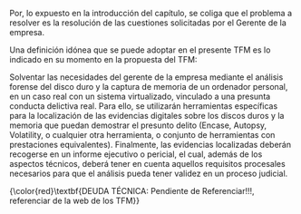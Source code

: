 Por, lo expuesto en la introducción del capítulo, se coliga que el problema a resolver es la resolución de las cuestiones solicitadas por el Gerente de la empresa.

Una definición idónea que se puede adoptar en el presente TFM es lo indicado en su momento en la propuesta del TFM:

Solventar las necesidades del gerente de la empresa mediante el análisis forense del disco duro y la captura de memoria de un ordenador personal, en un caso real con un sistema virtualizado, vinculado a una presunta conducta delictiva real. Para ello, se utilizarán herramientas específicas para la localización de las evidencias digitales sobre los discos duros y la memoria que puedan demostrar el presunto delito (Encase, Autopsy, Volatility, o cualquier otra herramienta, o conjunto de herramientas con prestaciones equivalentes). Finalmente, las evidencias localizadas deberán recogerse en un informe ejecutivo o pericial, el cual, además de los aspectos técnicos, deberá tener en cuenta aquellos requisitos procesales necesarios para que el análisis pueda tener validez en un proceso judicial.

{\color{red}\textbf{DEUDA TÉCNICA: Pendiente de Referenciar!!!, referenciar de la web de los TFM}}